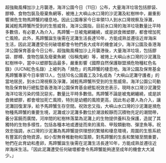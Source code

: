 超強颱風樺加沙上月襲港，海洋公園今日（11日）公布，大量海洋垃圾包括膠袋、膠樽、食物包裝及廢棄魚網等，被捲上大嶼山水口灣的沙泥灘及紅樹林中，嚴重影響瀕危生物馬蹄蟹的棲息地。因此公園專家今日率領13人到水口灣視察及淨灘，冀減輕馬蹄蟹所受到的生態威脅。海洋公園指，目前水口灣的海洋垃圾數量比平時多數倍，有必要人為介入，馬蹄蟹一旦被鬼網纏繞，或是誤食微塑膠，都會增加死亡風險。此外，馬蹄蟹誕生後需在泥灘生活長達10年，方能成熟並遷往近岸海床生活，因此泥灘遭受任何破壞都會令牠們長大成年的機會減少。海洋公園及香港海洋公園保育基金今日公布，超強颱風樺加沙上月襲港後，大量海洋垃圾，包括膠袋、膠樽、食物包裝及廢棄魚網（俗稱鬼網）等，被捲上大嶼山水口灣的沙泥灘及紅樹林中，當中以塑膠製品最多，嚴重影響《國際自然保護聯盟瀕危物種紅色名錄》（IUCN紅色名錄）上被列為「瀕危」的馬蹄蟹的棲息地。海洋公園及保育基金馬蹄蟹專家今日率領13人，包括10名公園義工及3名成為「大嶼山泥灘守護者」的當地居民，到水口灣視察及淨灘，減輕馬蹄蟹所受到的生態威脅。海洋公園公司動物及保育執行總監暨香港海洋公園保育基金總監祝效忠表示，現時水口灣沙泥灘受海洋垃圾污染的情況惡劣，數量比平時多數倍。馬蹄蟹不論是被鬼網纏繞，或是誤食微塑膠，都會增加死亡風險，特別是幼體的風險更高，因此有必要人為介入，讓泥灘回復潔淨，給予馬蹄蟹生存空間。祝效忠又指，大嶼山水口灣的沙泥灘是瀕危物種馬蹄蟹的重要生境，泥灘或沙泥灘多數位於潮浪較靜而沉積物充足的潮間帶，養分富饒而廣闊，河岸間的紅樹林落葉為泥灘上的生物提供養料及保護，造就了其獨特的生物多樣性，包括各種本地或遷徙而來的濱鳥、甲殼類動物、彈塗魚等。祝效忠強調，水口灣的沙泥灘為馬蹄蟹提供理想的繁殖和棲息環境，周圍的生態系統有豐富的食物資源，如小型無脊椎動物和藻類，對馬蹄蟹的生長和繁殖至關重要，牠們在此育幼和產卵，馬蹄蟹誕生後需在泥灘生活長達10年，方能成熟並遷往近岸海床生活。「因此泥灘遭受任何破壞都會令馬蹄蟹能夠達至成年的機會大大減少。」